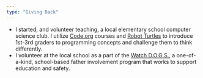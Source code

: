 ```yaml
---
type: "Giving Back"
---
```


* I started, and volunteer teaching, a local elementary school computer science club. I utilize <a href="http://code.org" target="_blank">Code.org</a> 
courses and <a href="http://www.robotturtles.com/" target="_blank">Robot Turtles</a> to introduce 1st-3rd graders to programming concepts and 
challenge them to think differently.
* I volunteer at the local school as a part of the <a href="http://www.fathers.com/watchdogs/">Watch D.O.G.S.</a>, a one-of-a-kind, school-based father 
involvement program that works to support education and safety.